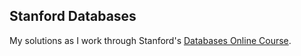 ## Stanford Databases

My solutions as I work through Stanford's 
[Databases Online Course](https://lagunita.stanford.edu/courses/DB/2014/SelfPaced/about).